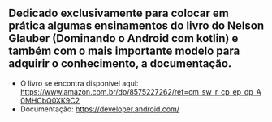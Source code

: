 Dedicado exclusivamente para colocar em prática algumas ensinamentos do livro do Nelson Glauber (Dominando o Android com kotlin) e também com o mais importante modelo para adquirir o conhecimento,
a documentação.
-
- O livro se encontra disponível aqui: https://www.amazon.com.br/dp/8575227262/ref=cm_sw_r_cp_ep_dp_A0MHCbQ0XK9C2 
- Documentação: https://developer.android.com/
